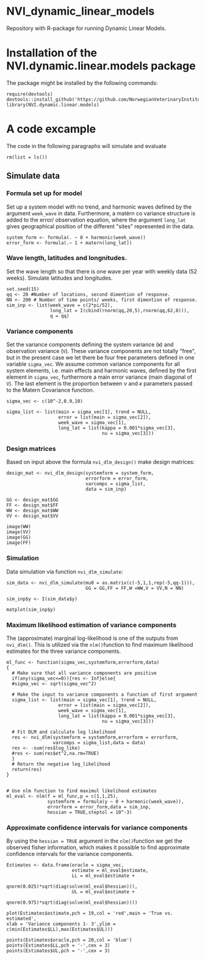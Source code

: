 # NVI_dynamic_linear_models
Repository with R-package for running Dynamic Linear Models.

# Installation of the NVI.dynamic.linear.models package
The package might be installed by the following commands: 

```
require(devtools)
devtools::install_github('https://github.com/NorwegianVeterinaryInstitute/NVI_dynamic_linear_models')
library(NVI.dynamic.linear.models)
```

# A code excample
The code in the following paragraphs will simulate and evaluate 
```
rm(list = ls())

```
## Simulate data
### Formula set up for model
Set up a system model with no trend, and harmonic waves defined by the argument
`week_wave` in data. Furthermore, a matèrn co variance structure is added to the
error/ observation equation, where the argument `long_lat` gives geographical 
position of the different "sites" represented in the data.

```
system_form <- formula(. ~ 0 + harmonic(week_wave))
error_form <- formula(.~ 1 + matern(long_lat))
```

### Wave length, latitudes and longnitudes.
Set the wave length so that there is one wave per year with weekly data (52 weeks). Simulate latitudes and longitudes. 

```
set.seed(15)
qq <- 20 #Number of locations, second dimention of response.
NN <- 200 # Number of time points/ weeks, first dimention of response.
sim_inp <- list(week_wave = c(2*pi/52),
                long_lat = I(cbind(rnorm(qq,20,5),rnorm(qq,62,8))),
                q = qq)
```

### Variance components
Set the variance components defining the system variance (`W`) and observation variance (`V`). These variance components are not totally "free", but in the present case we let there be four free parameters defined in one variable `sigma_vec`. We assume common variance components for all system elements, i.e. main effects and harmonic waves, defined by the first element in `sigma_vec`, furthermore a main error variance (main diagonal of `V`). The last element is the proportion between $\nu$ and $\kappa$ parameters passed to the Matern Covariance function.  

```
sigma_vec <- c(10^-2,0.9,10)

sigma_list <- list(main = sigma_vec[1], trend = NULL,
                   error = list(main = sigma_vec[2]), 
                   week_wave = sigma_vec[1],
                   long_lat = list(kappa = 0.001*sigma_vec[3], 
                                   nu = sigma_vec[3]))
```

### Design matrices
Based on input above the formula `nvi_dlm_design()` make design matrices:

```
design_mat <- nvi_dlm_design(systemform = system_form,
                             errorform = error_form,
                             varcomps = sigma_list,
                             data = sim_inp)

GG <- design_mat$GG
FF <- design_mat$FF
WW <- design_mat$WW
VV <- design_mat$VV

image(WW)
image(VV)
image(GG)
image(FF)
```

### Simulation
Data simulation via function `nvi_dlm_simulate`:

```
sim_data <- nvi_dlm_simulate(mu0 = as.matrix(c(-5,1,1,rep(-5,qq-1))),
                             GG = GG,FF = FF,W =WW,V = VV,N = NN)

sim_inp$y <- I(sim_data$y)

matplot(sim_inp$y)
```

### Maximum likelihood estimation of variance components
The (approximate) marginal log-likelihood is one of the outputs from `nvi_dlm()`. This is utilized via the `nlm()`function to find maximum likelihood estimates for the three variance components.  

```
ml_func <- function(sigma_vec,systemform,errorform,data)
{
  # Make sure that all variance components are positive
  if(any(sigma_vec<=0)){res <- Inf}else{
  #sigma_vec <- sqrt(sigma_vec^2)
  
  # Make the input to variance components a function of first argument
  sigma_list <- list(main = sigma_vec[1], trend = NULL,
                   error = list(main = sigma_vec[2]), 
                   week_wave = sigma_vec[1],
                   long_lat = list(kappa = 0.001*sigma_vec[3], 
                                   nu = sigma_vec[3]))
  
  # Fit DLM and calculate log likelihood
  res <- nvi_dlm(systemform = systemform,errorform = errorform,
                 varcomps = sigma_list,data = data)
  res <- -sum(res$log_like)
  #res <- sum(res$et^2,na.rm=TRUE)
  }
  # Return the negative log_likelihood
  return(res)
}


# Use nlm function to find maximul likelihood estimates
ml_eval <- nlm(f = ml_func,p = c(1,1,25),
               systemform = formula(y ~ 0 + harmonic(week_wave)),
               errorform = error_form,data = sim_inp,
               hessian = TRUE,steptol = 10^-3)
```


### Approximate confidence intervals for variance components
By using the `hessian = TRUE` argument in the `nlm()`function we get the observed fisher information, which makes it possible to find approximate confidence intervals for the variance components.

```
Estimates <- data.frame(oracle = sigma_vec,
                        estimate = ml_eval$estimate,
                        LL = ml_eval$estimate +
                        qnorm(0.025)*sqrt(diag(solve(ml_eval$hessian))),
                        UL = ml_eval$estimate +
                        qnorm(0.975)*sqrt(diag(solve(ml_eval$hessian))))
                        
plot(Estimates$estimate,pch = 19,col = 'red',main = 'True vs. estimated',
xlab = 'Variance components 1- 3',ylim = c(min(Estimates$LL),max(Estimates$UL))) 

points(Estimates$oracle,pch = 20,col = 'blue')
points(Estimates$LL,pch = '-',cex = 3)
points(Estimates$UL,pch = '-',cex = 3)


```